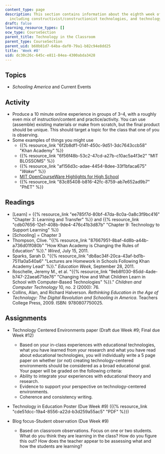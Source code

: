 ```yaml
---
content_type: page
description: This section contains information about the eighth week of the course,
  including constructivist/constructionist technologies, and technology and learning.
draft: false
learning_resource_types: []
ocw_type: CourseSection
parent_title: Technology in the Classroom
parent_type: CourseSection
parent_uid: b60b81d7-64ba-daf0-79a1-b82c94e8dd25
title: 'Week #8'
uid: dc30c26c-645c-e811-84ea-4300abda3428
---
```

## Topics

- *Schooling America* and Current Events

## Activity

- Produce a 10 minute online experience in groups of 3–4, with a roughly even mix of instruction/content and practice/activity. You can use (assemble) existing materials or make from scratch, but the final product should be unique. This should target a topic for the class that one of you is observing.
- Some examples of things you might use
    - {{% resource_link "6f2b8df1-014f-450c-9d51-3dc7643ccb58" "Khan Academy" %}}
    - {{% resource_link "6f56f48b-53c2-47cd-a27b-c10ac5a4f3e2" "MIT BLOSSOMS" %}}
    - {{% resource_link "af156d3c-adae-4454-8dee-33f1bfaca675" "*Waker*" %}}
    - [MIT OpenCourseWare Highlights for High School](/high-school/)
    - {{% resource_link "83c85408-b816-42fc-8759-ab7e652ad9b7" "PhET" %}}

## Readings

- \[Learn\] = {{% resource_link "ee785f7d-80bf-47da-8c0a-0a8c3f9bc416" "Chapter 3: Learning and Transfer" %}} and {{% resource_link "cdb07656-12e1-408b-9de4-476c41b3d87b" "Chapter 9: Technology to Support Learning" %}}
- \[Schooling\] = Chapter 3
- Thompson, Clive. "{{% resource_link "87667951-8baf-4d8b-a44b-a736d01f080b" "How Khan Academy is Changing the Rules of Education" %}}." *Wired*, July 15, 2011.
- Sparks, Sarah D. "{{% resource_link "db8ac34f-20ca-43af-bd1b-7511a0a540a6" "Lectures are Homework in Schools Following Khan Academy Lead" %}}." *Education Week*, September 28, 2011.
- Roschelle, Jeremy M., et al. "{{% resource_link "9eb8f030-85dd-4ade-b747-22aea671de76" "Changing How and What Children Learn in School with Computer-Based Technologies" %}}." *Children and Computer Technology* 10, no. 2 (2000): 76.
- Collins, Alan, and Richard Halverson. *Rethinking Education in the Age of Technology: The Digital Revolution and Schooling in America*. Teachers College Press, 2009. ISBN: 9780807750025.

## Assignments

- Technology Centered Environments paper (Draft due Week #9; Final due Week #12)   
      
    - Based on your in-class experiences with educational technologies, what you have learned from your research and what you have read about educational technologies, you will individually write a 5 page paper on whether (or not) creating technology-centered environments should be considered as a broad educational goal. Your paper will be graded on the following criteria:
    - Ability to integrate your experiences with educational theory and research.
    - Evidence to support your perspective on technology-centered environments.
    - Coherence and consistency writing.
- Technology in Education Poster (Due Week #9) ({{% resource_link "cde51dcc-19a4-8556-a22d-b3d259a55ac5" "PDF" %}})
- Blog focus-Student observation (Due Week #9)   
      
    - Based on classroom observations. Focus on one or two students. What do you think they are learning in the class? How do you figure this out? How does the teacher appear to be assessing what and how the students are learning?
